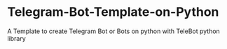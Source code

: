 # Telegram-Bot-Template-on-Python
A Template to create Telegram Bot or Bots on python with TeleBot python library 
